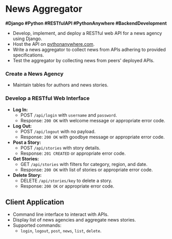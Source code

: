 # News Aggregator
**#Django #Python #RESTfulAPI #PythonAnywhere #BackendDevelopment**

- Develop, implement, and deploy a RESTful web API for a news agency using Django.
- Host the API on [pythonanywhere.com](https://www.pythonanywhere.com/).
- Write a news aggregator to collect news from APIs adhering to provided specifications.
- Test the aggregator by collecting news from peers' deployed APIs.

### Create a News Agency
- Maintain tables for authors and news stories.

### Develop a RESTful Web Interface
- **Log In:**
  - POST `/api/login` with `username` and `password`.
  - Response: `200 OK` with welcome message or appropriate error code.
- **Log Out:**
  - POST `/api/logout` with no payload.
  - Response: `200 OK` with goodbye message or appropriate error code.
- **Post a Story:**
  - POST `/api/stories` with story details.
  - Response: `201 CREATED` or appropriate error code.
- **Get Stories:**
  - GET `/api/stories` with filters for category, region, and date.
  - Response: `200 OK` with list of stories or appropriate error code.
- **Delete Story:**
  - DELETE `/api/stories/key` to delete a story.
  - Response: `200 OK` or appropriate error code.


## Client Application
- Command line interface to interact with APIs.
- Display list of news agencies and aggregate news stories.
- Supported commands:
  - `login`, `logout`, `post`, `news`, `list`, `delete`.
